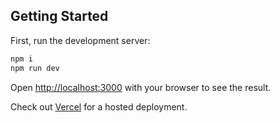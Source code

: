 ## Getting Started

First, run the development server:

```bash
npm i
npm run dev
```

Open [http://localhost:3000](http://localhost:3000) with your browser to see the result.

Check out [Vercel](https://otlp-log-viewer-lwrt0aek7-andrews-projects-ebf62a8c.vercel.app/) for a hosted deployment.
